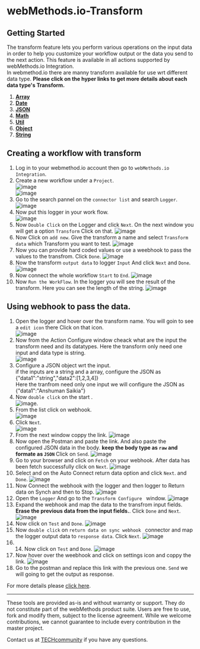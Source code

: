 # webMethods.io-Transform
## Getting Started
The transform feature lets you perform various operations on the input data in order to help you customize your workflow output or the data you send to the next action. This feature is available in all actions supported by webMethods.io Integration. <br/>
In webmethod.io there are manny transform available for use wrt different data type. <b>Please click on the hyper links to get more details about each data type's Transform. </b>
1. <b>[Array](https://github.com/SoftwareAG/Transform-Array)</b>
2. <b>[Date](https://github.com/SoftwareAG/Transform-Date)</b>
3. <b>[JSON](https://github.com/SoftwareAG/Transform-JSON)</b>
4. <b>[Math](https://github.com/SoftwareAG/Transform-Math)</b>
5. <b>[Util](https://github.com/SoftwareAG/Transform-Util)</b>
6. <b>[Object](https://github.com/SoftwareAG/Transform-Object)</b>
7. <b>[String](https://github.com/SoftwareAG/Transform-String)</b><br/>

## Creating a workflow with transform
1. Log in to your webmethod.io account then go to `webMethods.io Integration`.
2. Create a new workflow under a `Project`.<br/>
![image](https://user-images.githubusercontent.com/60179170/89011752-887bea00-d32e-11ea-83a2-7c6d9196702b.png)<br/>
![image](https://user-images.githubusercontent.com/60179170/89011807-aba69980-d32e-11ea-8f69-557fc494085c.png)<br/>
3. Go to the search pannel on the `connector list` and search `Logger`.<br/>
![image](https://user-images.githubusercontent.com/60179170/89011920-e3154600-d32e-11ea-8d97-f9f839270b7e.png)
4. Now put this logger in your work flow.<br/>
![image](https://user-images.githubusercontent.com/60179170/89012007-07712280-d32f-11ea-9ce8-a8431d98ccec.png)
5. Now `Double Click` on the Logger and click `Next`. On the next window you will get a option `Transform` Click on that.
![image](https://user-images.githubusercontent.com/60179170/89012186-5b7c0700-d32f-11ea-9ba7-37cd3a1c6158.png)
6. Now Click on `add new`. Give the transform a name and select `Transform data` which Transform you want to test. 
![image](https://user-images.githubusercontent.com/60179170/89012757-5075a680-d330-11ea-8380-edf6d69a99f3.png)
7. Now you can provide hard coded values or use a weebhook to pass the values to the transfrom. Click `Done`. 
![image](https://user-images.githubusercontent.com/60179170/89012880-8a46ad00-d330-11ea-8cd2-e88fe525078f.png)
8. Now the transform `output data` to logger `Input` And click `Next` and `Done`.
![image](https://user-images.githubusercontent.com/60179170/89012936-a2b6c780-d330-11ea-9e21-6c71a7dc31cf.png)
9. Now connect the whole workflow `Start` to `End`.
![image](https://user-images.githubusercontent.com/60179170/89013103-ee697100-d330-11ea-817f-44d845020180.png)
10. Now `Run the WorkFlow`. In the logger you will see the result of the transform. Here you can see the length of the string.
![image](https://user-images.githubusercontent.com/60179170/89013245-2ec8ef00-d331-11ea-8127-9d8b7a4ad499.png)

## Using webhook to pass the data.
1. Open the logger and hover over the transform name. You will goin to see a `edit icon` there Click on that icon.<br/>
![image](https://user-images.githubusercontent.com/60179170/89014430-1fe33c00-d333-11ea-9f34-f66e00ee1e4c.png)
2. Now from the Action Configure window cheack what are the input the transform need and its datatypes. Here the transform only need one input and data type is string.<br/>
![image](https://user-images.githubusercontent.com/60179170/89014614-62a51400-d333-11ea-8b4e-d40906093bfb.png)
3. Configure a JSON object wrt the input. <br/>
if the inputs are a string and a array, configure the JSON as <br/>
{"data1":"string","data2":[1,2,3,4]}<br/>
Here the tranfrom need only one input we will configure the JSON as <br/>
{"data1":"Anshuman Saikia"}
4. Now `double click` on the start .<br/>
![image](https://user-images.githubusercontent.com/60179170/88809305-9700bf00-d1d1-11ea-91a2-235dfaf46578.png).
5. From the list click on webhook.<br/>
![image](https://user-images.githubusercontent.com/60179170/89008115-b447a180-d327-11ea-8fbe-e0c48f8f8a92.png)
6. Click `Next`.<br/>
![image](https://user-images.githubusercontent.com/60179170/88910377-05995780-d27a-11ea-99cc-b472dac0f0ef.png)
7. From the next window coppy the link.
![image](https://user-images.githubusercontent.com/60179170/89015385-93d21400-d334-11ea-9b1f-1b30cac54687.png)
8. Now open the Postman and paste the link. And also paste the configured JSON data in the body. <b> keep the body type as `raw` and formate as `JSON` </b>
Click on `Send`.
![image](https://user-images.githubusercontent.com/60179170/89015717-21156880-d335-11ea-9fd9-9f2498a4ec6d.png)
9. Go to your browser and click on `Fetch` on your webhook. After data has been fetch successfully click on `Next`.
![image](https://user-images.githubusercontent.com/60179170/89016124-cd574f00-d335-11ea-8699-6a6f7adcb6be.png)
10. Select and on the Auto Connect return data option and click `Next`. and `Done`.
![image](https://user-images.githubusercontent.com/60179170/89016300-1f987000-d336-11ea-9615-34f804fd620c.png)
11. Now Connect the webhook with the logger and then logger to Return data on Synch and then to Stop.
![image](https://user-images.githubusercontent.com/60179170/89016432-5c646700-d336-11ea-9f2f-fa3fde42d92f.png)
12. Open the `Logger` And go to the `Transform Configure ` window.
![image](https://user-images.githubusercontent.com/60179170/89016544-83229d80-d336-11ea-8c3b-f49eee4e7d54.png)
13. Expand the webhook and map the data to the transfrom input fields. <b> Erase the previous data from the input fields.</b>. Click `Done` and `Next`.
![image](https://user-images.githubusercontent.com/60179170/89016708-cbda5680-d336-11ea-8102-52ad46fb908c.png)
14. Now click on `Test` and `Done`. 
![image](https://user-images.githubusercontent.com/60179170/89017258-a4d05480-d337-11ea-917c-7ff5d8d31deb.png)
15. Now `double click` on  `return data on sync webhook ` connector and map the logger output data to `response data`. Click `Next`. 
![image](https://user-images.githubusercontent.com/60179170/89016785-ef050600-d336-11ea-8587-3a9d9a2792ce.png)
16. 14. Now click on `Test` and `Done`. 
![image](https://user-images.githubusercontent.com/60179170/89017355-d0533f00-d337-11ea-865d-490610b9f6a0.png)
17. Now hover over the weebhook and click on settings icon and coppy the link.
![image](https://user-images.githubusercontent.com/60179170/89017520-0b557280-d338-11ea-93ca-a507d1d4c155.png)
18. Go to the postman and replace this link with the previous one. `Send` we will going to get the output as response.



For more details please [click here](https://docs.webmethods.io/integration/additional_features/data_transformation/#gsc.tab=0).

______________________
These tools are provided as-is and without warranty or support. They do not constitute part of the webMethods product suite. Users are free to use, fork and modify them, subject to the license agreement. While we welcome contributions, we cannot guarantee to include every contribution in the master project.

Contact us at [TECHcommunity](mailto:technologycommunity@softwareag.com?subject=Github/SoftwareAG) if you have any questions.
